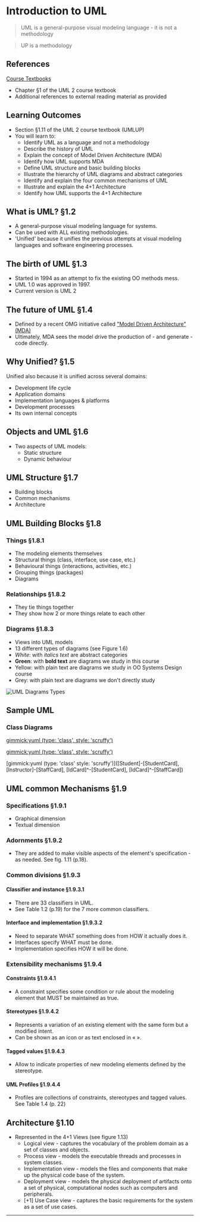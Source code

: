 # Introduction to UML #

> UML is a general-purpose visual modeling language - it is not a methodology
> 

> UP is a methodology
> 

## References ##

[Course Textbooks](textbooks.md)

- Chapter &sect;1 of the UML 2 course textbook
- Additional references to external reading material as provided

## Learning Outcomes ##

- Section &sect;1.11 of the UML 2 course textbook (UMLUP)
- You will learn to:
	* Identify UML as a language and not a methodology
	* Describe the history of UML
	* Explain the concept of Model Driven Architecture (MDA)
	* Identify how UML supports MDA
	* Define UML structure and basic building blocks
	* Illustrate the hierarchy of UML diagrams and abstract categories
	* Identify and explain the four common mechanisms of UML
	* Illustrate and explain the 4+1 Architecture
	* Identify how UML supports the 4+1 Architecture

## What is UML? &sect;1.2
- A general-purpose visual modeling language for systems.
- Can be used with ALL existing methodologies.
- 'Unified' because it unifies the previous attempts at visual modeling languages and software engineering processes.

## The birth of UML &sect;1.3
- Started in 1994 as an attempt to fix the existing OO methods mess.
- UML 1.0 was approved in 1997.
- Current version is UML 2

## The future of UML &sect;1.4
- Defined by a recent OMG initiative called ["Model Driven Architecture" (MDA)][MDA]
- Ultimately, MDA sees the model drive the production of - and generate - code directly.

## Why Unified? &sect;1.5
Unified also because it is unified across several domains:

- Development life cycle
- Application domains
- Implementation languages & platforms
- Development processes
- Its own internal concepts

## Objects and UML &sect;1.6
- Two aspects of UML models:
	- Static structure
	- Dynamic behaviour

## UML Structure &sect;1.7
- Building blocks
- Common mechanisms
- Architecture

## UML Building Blocks &sect;1.8

### Things &sect;1.8.1
- The modeling elements themselves
- Structural things (class, interface, use case, etc.) 
- Behavioural things (interactions, activities, etc.)
- Grouping things (packages)
- Diagrams 

### Relationships &sect;1.8.2
- They tie things together
- They show how 2 or more things relate to each other

### Diagrams &sect;1.8.3
- Views into UML models
- 13 different types of diagrams (see Figure 1.6)
- _White_: with _italics text_ are abstract categories
- __Green__: with __bold text__ are diagrams we study in this course
- Yellow: with plain text are diagrams we study in OO Systems Design course
- Grey: with plain text are diagrams we don't directly study

![UML Diagrams Types][uml-diags]

## Sample UML ##

### Class Diagrams ###

[gimmick:yuml (type: 'class', style: 'scruffy')]([Student]-[StudentCard])

[gimmick:yuml (type: 'class', style: 'scruffy')]([Instructor]-[StaffCard])

[gimmick:yuml (type: 'class' style: 'scruffy')]([Student]-[StudentCard], [Instructor]-[StaffCard], [IdCard]^-[StudentCard], [IdCard]^-[StaffCard])

## UML common Mechanisms &sect;1.9

### Specifications &sect;1.9.1
- Graphical dimension
- Textual dimension

### Adornments &sect;1.9.2
- They are added to make visible aspects of the element's specification - as needed. See fig. 1.11 (p.18).

### Common divisions &sect;1.9.3

#### Classifier and instance &sect;1.9.3.1
- There are 33 classifiers in UML.
- See Table 1.2 (p.19) for the 7 more common classifiers.

#### Interface and implementation &sect;1.9.3.2
- Need to separate WHAT something does from HOW it actually does it.
- Interfaces specify WHAT must be done.
- Implementation specifies HOW it will be done.

### Extensibility mechanisms &sect;1.9.4

#### Constraints &sect;1.9.4.1
-  A constraint specifies some condition or rule about the modeling element that MUST be maintained as true.

#### Stereotypes &sect;1.9.4.2
- Represents a variation of an existing element with the same form but a modified intent.
- Can be shown as an icon or as text enclosed in &laquo; &raquo;.

#### Tagged values &sect;1.9.4.3
- Allow to indicate properties of new modeling elements defined by the stereotype.

#### UML Profiles &sect;1.9.4.4
- Profiles are collections of constraints, stereotypes and tagged values. See Table 1.4 (p. 22)

## Architecture &sect;1.10
- Represented in the 4+1 Views (see figure 1.13)
	- Logical view - captures the vocabulary of the problem domain as a set of classes and objects.
	- Process view - models the executable threads and processes in system classes.
	- Implementation view - models the files and components that make up the physical code base of the system.
	- Deployment view - models the physical deployment of artifacts onto a set of physical, computational nodes such as computers and peripherals.
	- [+1] Use Case view - captures the basic requirements for the system as a set of use cases.

---

[MDA]: http://www.omg.org/mda "Model Driven Architecture"

[uml-diags]: https://s3-us-west-2.amazonaws.com/oosa-wiki/uploads/images/uml-diags.png